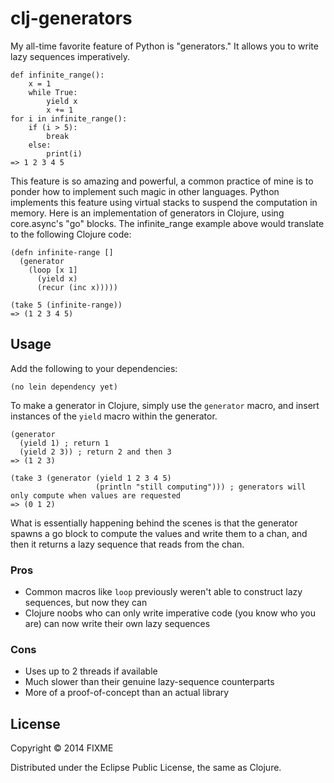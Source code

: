 # clj-generators

My all-time favorite feature of Python is "generators." It allows you to write lazy sequences imperatively.

	def infinite_range():
		x = 1
		while True:
			yield x
			x += 1
	for i in infinite_range():
		if (i > 5):
			break
		else:
			print(i)
	=> 1 2 3 4 5
	
This feature is so amazing and powerful, a common practice of mine is to ponder how to implement such
magic in other languages. Python implements this feature using virtual stacks to suspend the computation
in memory. Here is an implementation of generators in Clojure, using core.async's "go" blocks. The
infinite_range example above would translate to the following Clojure code:

	(defn infinite-range []
	  (generator
	    (loop [x 1]
		  (yield x)
		  (recur (inc x)))))
	
	(take 5 (infinite-range))
	=> (1 2 3 4 5)

## Usage

Add the following to your dependencies:

	(no lein dependency yet)

To make a generator in Clojure, simply use the `generator` macro, and insert instances of the `yield` macro
within the generator.

	(generator
	  (yield 1) ; return 1
	  (yield 2 3)) ; return 2 and then 3
	=> (1 2 3)
	
	(take 3 (generator (yield 1 2 3 4 5)
	                   (println "still computing"))) ; generators will only compute when values are requested
	=> (0 1 2)

What is essentially happening behind the scenes is that the generator spawns a go block
to compute the values and write them to a chan, and then it returns a lazy sequence that reads from the chan.

### Pros
- Common macros like `loop` previously weren't able to construct lazy sequences, but now they can
- Clojure noobs who can only write imperative code (you know who you are) can now write their own lazy sequences
### Cons
- Uses up to 2 threads if available
- Much slower than their genuine lazy-sequence counterparts
- More of a proof-of-concept than an actual library
## License

Copyright © 2014 FIXME

Distributed under the Eclipse Public License, the same as Clojure.
